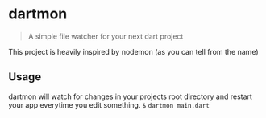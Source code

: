 # dartmon
> A simple file watcher for your next dart project

This project is heavily inspired by nodemon (as you can tell from the name)

## Usage
dartmon will watch for changes in your projects root directory and restart your app everytime you edit something.
`$` `dartmon main.dart`
